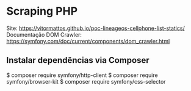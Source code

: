 # Scraping PHP

Site: https://vitormattos.github.io/poc-lineageos-cellphone-list-statics/
Documentação DOM Crawler: https://symfony.com/doc/current/components/dom_crawler.html

## Instalar dependências via Composer

$ composer require symfony/http-client
$ composer require symfony/browser-kit
$ composer require symfony/css-selector
